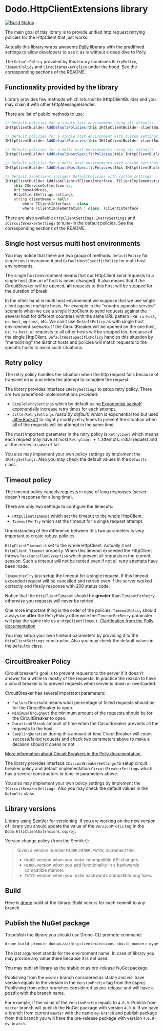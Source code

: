 # Dodo.HttpClientExtensions library

[![Build Status](https://drone.dodois.ru/api/badges/dodopizza/httpclientextensions/status.svg)](https://drone.dodois.ru/dodopizza/httpclientextensions)

The main goal of this library is to provide unified http request retrying policies for the HttpClient that just works.

Actually this library wraps awesome [Polly](https://github.com/App-vNext/Polly) liberary with the predifined settings to allow developers to use it as is without a deep dive to Polly.

The `DefaultPolicy` provided by this library combines `RetryPolicy`, `TimeoutPolicy` and `CircuitBreakerPolicy` under the hood. See the corresponding sections of the README.

## Functionality provided by the library

Library provides few methods which returns the IHttpClientBuilder and you may chain it with other HttpMessageHandler.

There are list of public methods to use:

```csharp
// Default policies for a single host environment using all defaults
IHttpClientBuilder AddDefaultPolicies(this IHttpClientBuilder clientBuilder);

// Default policies for a single host environment with custom settings
IHttpClientBuilder AddDefaultPolicies(this IHttpClientBuilder clientBuilder, HttpClientSettings settings);

// Default policies for a multi host environments using all defaults
IHttpClientBuilder AddDefaultHostSpecificPolicies(this IHttpClientBuilder clientBuilder);

// Default policies for a multi host environments with custom settings
IHttpClientBuilder AddDefaultHostSpecificPolicies(this IHttpClientBuilder clientBuilder, HttpClientSettings settings);

// Default JsonClient includes DefaultPolicies with custom settings
IHttpClientBuilder AddJsonClient<TClientInterface, TClientImplementation>(
    this IServiceCollection sc,
    Uri baseAddress,
    HttpClientSettings settings,
    string clientName = null)
        where TClientInterface : class
        where TClientImplementation : class, TClientInterface
```

There are also available `HttpClientSettings`, `IRetrySettings` and `ICircuitBreakerSettings` to tune-in the default policies. See the corresponding sections of the README.

## Single host versus multi host environments

You may notice that there are two group of methods:
`DefaultPolicy` for single host environment and `DefaultHostSpecificPolicy` for multi host environments.

The single host environment means that our HttpClient send requests to a single host (the uri of host is never changed). It also means that if the CircuitBreaker will be opened, **all** requests to this host will be stopped for the duration of break.

In the other hand in multi host environment we suppose that we use single client against multiple hosts. For example in the "country agnostic service" scenario when we use a single HttpClient to send requests against the several host for different countries with the same URL pattern like: `ru-host`, `us-host`, `ng-host`, etc. We can't use `DefaultPolicy` as with single host environment scenario. If the CircuitBreaker will be opened on the one host, ex. `ru-host`, all requests to all other hosts will be stopped too, because of the single HttpClient. `DefaultHostSpecificPolicy` handles this situation by "memorizing" the distinct hosts and policies will match requests to the specific hosts to avoid such situations.

## Retry policy

The retry policy handles the situation when the http request fails because of transient error and reties the attempt to complete the request.

The library provides interface `IRetrySettings` to setup retry policy. There are two predefined implementations provided:
- `SimpleRetrySettings` which by default using [Exponential backoff](https://github.com/App-vNext/Polly/wiki/Retry#exponential-backoff) exponentially increase retry times for each attempt.
- `JitterRetrySettings` _(used by default)_ which is exponential too but used [JitterBackoff](https://github.com/App-vNext/Polly/wiki/Retry-with-jitter) to slightly modify retry times to prevent the situation when all of the requests will be attempt in the same time.

The most important parameter in the retry policy is `RetryCount` which means each request may have at most `RetryCount + 1` attempts: initial request and all the retries in case of fail.

You also may implement your own policy settings by implement the `IRetrySettings`. Also you may check the default values in the `Defaults` class.

## Timeout policy

The timeout policy cancels requests in case of long responses (server doesn't response for a long time).

There are only two settings to configure the timeouts:

- `HttpClientTimeout` which set the timeout to the whole HttpClient.
- `TimeoutPerTry` which set the timeout for a single request attempt.

Understanding of the difference between this two parameters is very important to create robust policies.

`HttpClientTimeout` is set to the whole HttpClient. Actually it set `HttpClient.Timeout` property. When this timeout exceeded the HttpClient throws `TaskCancelledException` which prevent all requests in the current session. Such a timeout will not be retried even if not all retry attempts have been made.

`TimeoutPerTry` just setup the timeout for a single request. If this timeout exceeded request will be cancelled and retried even if the server worked correctly and finally response with 200 status code.

Notice that the `HttpClientTimeout` should be **greater** than `TimeoutPerRetry` otherwise you requests will never be retried.

One more important thing is the order of the policies. `TimeoutPolicy` should always be **after** the RetryPolicy otherwise the `TimeoutPerRetry` paramater will play the same role as a `HttpClientTimeout`. [Clarification from the Polly documentation](https://github.com/App-vNext/Polly/wiki/Polly-and-HttpClientFactory#use-case-applying-timeouts).

You may setup your own timeout parameters by providing it to the `HttpClientSettings` constructor. Also you may check the default values in the `Defaults` class.

## CircuitBreaker Policy

Circuit breaker's goal is to prevent requests to the server if it doesn't answer for a while to mostly of the requests. In practice the reason to have a circuit breaker is to prevent requests when server is down or overloaded.

CircuitBreaker has several importatnt parameters:

- `FailureThreshold` means what percentage of failed requests should be for the CircuitBreaker to open.
- `MinimumThroughput` the minimum amount of the requests should be for the CircuitBreaker to open.
- `DurationOfBreak` amount of time when the CircuitBreaker prevents all the requests to the host.
- `SamplingDuration` during this amount of time CircuitBreaker will count success/failed requests and check two parameters above to make a decision should it opens or not.

[More information about Circuit Breakers in the Polly documentation](https://github.com/App-vNext/Polly/wiki/Advanced-Circuit-Breaker).


The library provides interface `ICircuitBreakerSettings` to setup circuit breaker policy and default implementation `CircuitBreakerSettings` which has a several constructors to tune-in parameters above.

You also may implement your own policy settings by implement the `ICircuitBreakerSettings`. Also you may check the default values in the `Defaults` class.

## Library versions

Library using [SemVer](https://semver.org/) for versioning. If you are working on the new version of library you should update the value of the `VersionPrefix` tag in the `Dodo.HttpClientExtensions.csproj`.

Version change policy (from the SemVer):
> Given a version number `MAJOR.MINOR.PATCH`, increment the:
>
> - `MAJOR` version when you make incompatible API changes.
> - `MINOR` version when you add functionality in a backwards compatible manner.
> - `PATCH` version when you make backwards compatible bug fixes.

## Build

Here is [drone](https://drone.dodois.ru/dodopizza/httpclientextensions) build of the library. Build occurs for each commit to any branch.

## Publish the NuGet package

To publish the library you should use Drone-CLI promote command:

```bash
drone build promote dodopizza/httpclientextensions <build_number> myget
```

The last argument stands for the environment name. In case of library you may provide any value there because it is not used.

You may publish library as the stable or as pre-release NuGet package.

Publishing from the `master` branch considered as stable and will have version equals to the version in the `VersionPrefix` tag from the csproj.
Publishing from other branches considered as pre-release and will have a postfix with the branch name.

For example, if the value of the `VersionPrefix` equals to `4.0.0`. Publish from `master` branch will publish the NuGet package with version `4.0.0`.
If we have a branch from current `master` with the name `my-branch` and publish package from this branch you will have the pre-release package with version `4.0.0-my-branch`.
